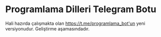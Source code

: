 # Programlama Dilleri Telegram Botu
Hali hazırda çalışmakta olan https://t.me/programlama_bot'un yeni versiyonudur. Geliştirme aşamasındadır.